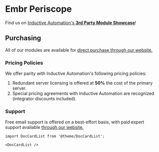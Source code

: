 # Embr Periscope

Find us on [Inductive Automation's **3rd Party Module Showcase**](https://inductiveautomation.com/moduleshowcase/)!

## Purchasing

All of our modules are available for [direct purchase through our website.](https://mussonindustrial.com/module-sales)

### Pricing Policies

We offer parity with Inductive Automation's following pricing policies:

1. Redundant server licensing is offered at **50%** the cost of the primary server.
1. Special pricing agreements with Inductive Automation are recognized (integrator discounts included).

### Support

Free email support is offered on a best-effort basis, with paid expert support available [through our website.](https://mussonindustrial.com/module-support)


```mdx-code-block
import DocCardList from '@theme/DocCardList';

<DocCardList />
```